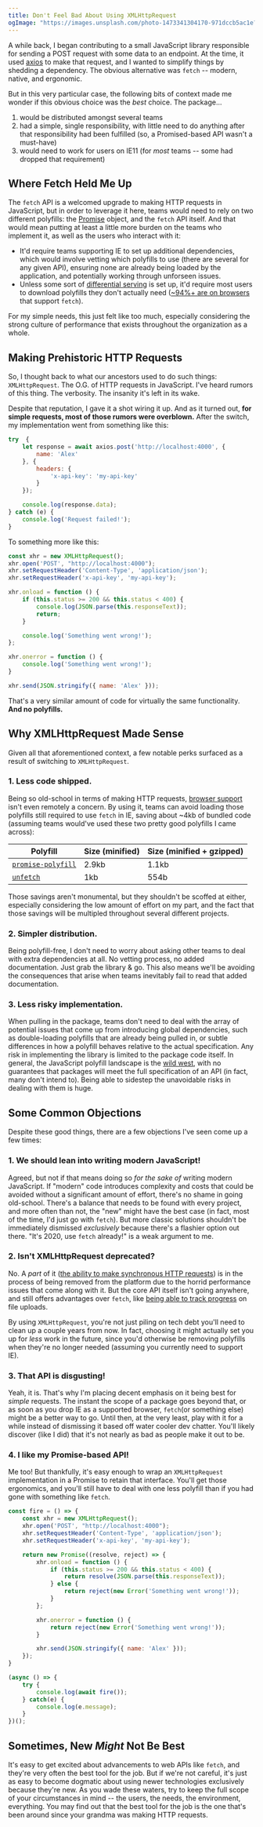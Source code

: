 ```yaml
---
title: Don't Feel Bad About Using XMLHttpRequest
ogImage: "https://images.unsplash.com/photo-1473341304170-971dccb5ac1e?ixlib=rb-1.2.1&ixid=eyJhcHBfaWQiOjEyMDd9&auto=format&fit=crop&w=1200&q=100"
---
```


A while back, I began contributing to a small JavaScript library responsible for sending a POST request with some data to an endpoint. At the time, it used [axios](https://github.com/axios/axios) to make that request, and I wanted to simplify things by shedding a dependency. The obvious alternative was `fetch` -- modern, native, and ergonomic.

But in this very particular case, the following bits of context made me wonder if this obvious choice was the _best_ choice. The package...

1. would be distributed amongst several teams
2. had a simple, single responsibility, with little need to do anything after that responsibility had been fulfilled (so, a Promised-based API wasn't a must-have)
3. would need to work for users on IE11 (for _most_ teams -- some had dropped that requirement)

## Where Fetch Held Me Up

The `fetch` API is a welcomed upgrade to making HTTP requests in JavaScript, but in order to leverage it here, teams would need to rely on two different polyfills: the [Promise](https://developer.mozilla.org/en-US/docs/Web/JavaScript/Reference/Global_Objects/Promise) object, and the `fetch` API itself. And that would mean putting at least a little more burden on the teams who implement it, as well as the users who interact with it:

* It'd require teams supporting IE to set up additional dependencies, which would involve vetting which polyfills to use (there are several for any given API), ensuring none are already being loaded by the application, and potentially working through unforseen issues.
* Unless some sort of [differential serving](https://macarthur.me/posts/should-we-implement-differential-serving) is set up, it'd require most users to download polyfills they don't actually need ([~94%+ are on browsers](https://caniuse.com/#feat=fetch) that support `fetch`).

For my simple needs, this just felt like too much, especially considering the strong culture of performance that exists throughout the organization as a whole.

## Making Prehistoric HTTP Requests

So, I thought back to what our ancestors used to do such things: `XMLHttpRequest`. The O.G. of HTTP requests in JavaScript. I've heard rumors of this thing. The verbosity. The insanity it's left in its wake.

Despite that reputation, I gave it a shot wiring it up. And as it turned out, **for simple requests, most of those rumors were overblown.** After the switch, my implementation went from something like this:

```js
try  {
    let response = await axios.post('http://localhost:4000', {
        name: 'Alex'
    }, {
        headers: {
            'x-api-key': 'my-api-key'
        }
    });

    console.log(response.data);
} catch (e) {
    console.log('Request failed!');
}
```

To something more like this:

```js
const xhr = new XMLHttpRequest();
xhr.open('POST', "http://localhost:4000");
xhr.setRequestHeader('Content-Type', 'application/json');
xhr.setRequestHeader('x-api-key', 'my-api-key');

xhr.onload = function () {
    if (this.status >= 200 && this.status < 400) {
        console.log(JSON.parse(this.responseText));
        return;
    }

    console.log('Something went wrong!');
};

xhr.onerror = function () {
    console.log('Something went wrong!');
}

xhr.send(JSON.stringify({ name: 'Alex' }));
```

That's a very similar amount of code for virtually the same functionality. **And no polyfills.**

## Why XMLHttpRequest Made Sense

Given all that aforementioned context, a few notable perks surfaced as a result of switching to `XMLHttpRequest`.

### 1. Less code shipped.

Being so old-school in terms of making HTTP requests, [browser support](https://developer.mozilla.org/en-US/docs/Web/API/XMLHttpRequest#Browser_compatibility) isn't even remotely a concern. By using it, teams can avoid loading those polyfills still required to use `fetch` in IE, saving about ~4kb of bundled code (assuming teams would've used these two pretty good polyfills I came across):

|Polyfill|Size (minified)|Size (minified + gzipped)|
|---|---|---|
|[`promise-polyfill`](https://bundlephobia.com/result?p=promise-polyfill@8.1.3)|2.9kb|1.1kb|
|[`unfetch`](https://bundlephobia.com/result?p=unfetch@4.1.0)|1kb|554b|

Those savings aren't monumental, but they shouldn't be scoffed at either, especially considering the low amount of effort on my part, and the fact that those savings will be multipled throughout several different projects.

### 2. Simpler distribution.

Being polyfill-free, I don't need to worry about asking other teams to deal with extra dependencies at all. No vetting process, no added documentation. Just grab the library & go. This also means we'll be avoiding the consequences that arise when teams inevitably fail to read that added documentation.

### 3. Less risky implementation.

When pulling in the package, teams don't need to deal with the array of potential issues that come up from introducing global dependencies, such as double-loading polyfills that are already being pulled in, or subtle differences in how a polyfill behaves relative to the actual specification. Any risk in implementing the library is limited to the package code itself. In general, the JavaScript polyfill landscape is the [wild west](https://twitter.com/BenLesh/status/1283491594327515140), with no guarantees that packages will meet the full specification of an API (in fact, many don't intend to). Being able to sidestep the unavoidable risks in dealing with them is huge.

## Some Common Objections

Despite these good things, there are a few objections I've seen come up a few times:

### 1. We should lean into writing modern JavaScript!

Agreed, but not if that means doing so _for the sake of_ writing modern JavaScript. If "modern" code introduces complexity and costs that could be avoided without a significant amount of effort, there's no shame in going old-school. There's a balance that needs to be found with every project, and more often than not, the "new" might have the best case (in fact, most of the time, I'd just go with `fetch`). But more classic solutions shouldn't be immediately dismissed _exclusively_ because there's a flashier option out there. "It's 2020, use `fetch` already!" is a weak argument to me.

### 2. Isn't XMLHttpRequest deprecated?

No. A _part_ of it ([the ability to make synchronous HTTP requests](https://xhr.spec.whatwg.org/#synchronous-flag)) is in the process of being removed from the platform due to the horrid performance issues that come along with it. But the core API itself isn't going anywhere, and still offers advantages over `fetch`, like [being able to track progress](https://xhr.spec.whatwg.org/#interface-progressevent) on file uploads.

By using `XMLHttpRequest`, you're not just piling on tech debt you'll need to clean up a couple years from now. In fact, choosing it might actually set you up for _less_ work in the future, since you'd otherwise be removing polyfills when they're no longer needed (assuming you currently need to support IE).

### 3. That API is disgusting!

Yeah, it is. That's why I'm placing decent emphasis on it being best for _simple_ requests. The instant the scope of a package goes beyond that, or as soon as you drop IE as a supported browser, `fetch`(or something else) might be a better way to go. Until then, at the very least, play with it for a while instead of dismissing it based off water cooler dev chatter. You'll likely discover (like I did) that it's not nearly as bad as people make it out to be.

### 4. I like my Promise-based API!

Me too! But thankfully, it's easy enough to wrap an `XMLHttpRequest` implementation in a Promise to retain that interface. You'll get those ergonomics, and you'll still have to deal with one less polyfill than if you had gone with something like `fetch`.

```js
const fire = () => {
    const xhr = new XMLHttpRequest();
    xhr.open('POST', "http://localhost:4000");
    xhr.setRequestHeader('Content-Type', 'application/json');
    xhr.setRequestHeader('x-api-key', 'my-api-key');

    return new Promise((resolve, reject) => {
        xhr.onload = function () {
            if (this.status >= 200 && this.status < 400) {
                return resolve(JSON.parse(this.responseText));
            } else {
                return reject(new Error('Something went wrong!'));
            }
        };

        xhr.onerror = function () {
            return reject(new Error('Something went wrong!'));
        }

        xhr.send(JSON.stringify({ name: 'Alex' }));
    });
}
```

```js
(async () => {
    try {
        console.log(await fire());
    } catch(e) {
        console.log(e.message);
    }
})();
```

## Sometimes, New _Might_ Not Be Best

It's easy to get excited about advancements to web APIs like `fetch`, and they're very often the best tool for the job. But if we're not careful, it's just as easy to become dogmatic about using newer technologies exclusively because they're new. As you wade these waters, try to keep the full scope of your circumstances in mind -- the users, the needs, the environment, everything. You may find out that the best tool for the job is the one that's been around since your grandma was making HTTP requests.
